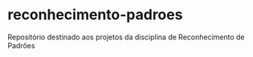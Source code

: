# reconhecimento-padroes
Repositório destinado aos projetos da disciplina de Reconhecimento de Padrões

